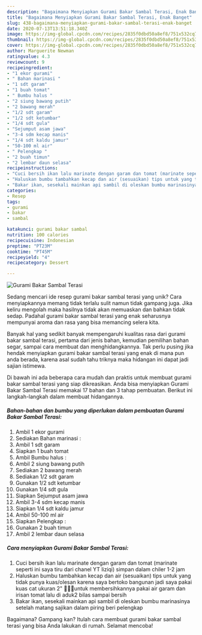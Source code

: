 ```yaml
---
description: "Bagaimana Menyiapkan Gurami Bakar Sambal Terasi, Enak Banget"
title: "Bagaimana Menyiapkan Gurami Bakar Sambal Terasi, Enak Banget"
slug: 438-bagaimana-menyiapkan-gurami-bakar-sambal-terasi-enak-banget
date: 2020-07-13T13:51:18.340Z
image: https://img-global.cpcdn.com/recipes/2835f0dbd50a8ef8/751x532cq70/gurami-bakar-sambal-terasi-foto-resep-utama.jpg
thumbnail: https://img-global.cpcdn.com/recipes/2835f0dbd50a8ef8/751x532cq70/gurami-bakar-sambal-terasi-foto-resep-utama.jpg
cover: https://img-global.cpcdn.com/recipes/2835f0dbd50a8ef8/751x532cq70/gurami-bakar-sambal-terasi-foto-resep-utama.jpg
author: Marguerite Newman
ratingvalue: 4.3
reviewcount: 9
recipeingredient:
- "1 ekor gurami"
- " Bahan marinasi "
- "1 sdt garam"
- "1 buah tomat"
- " Bumbu halus "
- "2 siung bawang putih"
- "2 bawang merah"
- "1/2 sdt garam"
- "1/2 sdt ketumbar"
- "1/4 sdt gula"
- "Sejumput asam jawa"
- "3-4 sdm kecap manis"
- "1/4 sdt kaldu jamur"
- "50-100 ml air"
- " Pelengkap "
- "2 buah timun"
- "2 lembar daun selasa"
recipeinstructions:
- "Cuci bersih ikan lalu marinate dengan garam dan tomat (marinate seperti ini saya tiru dari chanel YT liziqi) simpan dalam chiler 1-2 jam"
- "Haluskan bumbu tambahkan kecap dan air (sesuaikan) tips untuk yang tidak punya kuas/olesan karena saya bertoko bangunan jadi saya pakai kuas cat ukuran 2&#34; 🙏🏻😅untuk membersihkannya pakai air garam dan irisan tomat lalu di aduk2 bilas sampai bersih"
- "Bakar ikan, sesekali mainkan api sambil di oleskan bumbu marinasinya setelah matang sajikan dalam piring beri pelengkap"
categories:
- Resep
tags:
- gurami
- bakar
- sambal

katakunci: gurami bakar sambal 
nutrition: 100 calories
recipecuisine: Indonesian
preptime: "PT23M"
cooktime: "PT45M"
recipeyield: "4"
recipecategory: Dessert

---
```



![Gurami Bakar Sambal Terasi](https://img-global.cpcdn.com/recipes/2835f0dbd50a8ef8/751x532cq70/gurami-bakar-sambal-terasi-foto-resep-utama.jpg)

Sedang mencari ide resep gurami bakar sambal terasi yang unik? Cara menyiapkannya memang tidak terlalu sulit namun tidak gampang juga. Jika keliru mengolah maka hasilnya tidak akan memuaskan dan bahkan tidak sedap. Padahal gurami bakar sambal terasi yang enak seharusnya mempunyai aroma dan rasa yang bisa memancing selera kita.

Banyak hal yang sedikit banyak mempengaruhi kualitas rasa dari gurami bakar sambal terasi, pertama dari jenis bahan, kemudian pemilihan bahan segar, sampai cara membuat dan menghidangkannya. Tak perlu pusing jika hendak menyiapkan gurami bakar sambal terasi yang enak di mana pun anda berada, karena asal sudah tahu triknya maka hidangan ini dapat jadi sajian istimewa.




Di bawah ini ada beberapa cara mudah dan praktis untuk membuat gurami bakar sambal terasi yang siap dikreasikan. Anda bisa menyiapkan Gurami Bakar Sambal Terasi memakai 17 bahan dan 3 tahap pembuatan. Berikut ini langkah-langkah dalam membuat hidangannya.

<!--inarticleads1-->

##### Bahan-bahan dan bumbu yang diperlukan dalam pembuatan Gurami Bakar Sambal Terasi:

1. Ambil 1 ekor gurami
1. Sediakan  Bahan marinasi :
1. Ambil 1 sdt garam
1. Siapkan 1 buah tomat
1. Ambil  Bumbu halus :
1. Ambil 2 siung bawang putih
1. Sediakan 2 bawang merah
1. Sediakan 1/2 sdt garam
1. Gunakan 1/2 sdt ketumbar
1. Gunakan 1/4 sdt gula
1. Siapkan Sejumput asam jawa
1. Ambil 3-4 sdm kecap manis
1. Siapkan 1/4 sdt kaldu jamur
1. Ambil 50-100 ml air
1. Siapkan  Pelengkap :
1. Gunakan 2 buah timun
1. Ambil 2 lembar daun selasa




<!--inarticleads2-->

##### Cara menyiapkan Gurami Bakar Sambal Terasi:

1. Cuci bersih ikan lalu marinate dengan garam dan tomat (marinate seperti ini saya tiru dari chanel YT liziqi) simpan dalam chiler 1-2 jam
1. Haluskan bumbu tambahkan kecap dan air (sesuaikan) tips untuk yang tidak punya kuas/olesan karena saya bertoko bangunan jadi saya pakai kuas cat ukuran 2&#34; 🙏🏻😅untuk membersihkannya pakai air garam dan irisan tomat lalu di aduk2 bilas sampai bersih
1. Bakar ikan, sesekali mainkan api sambil di oleskan bumbu marinasinya setelah matang sajikan dalam piring beri pelengkap




Bagaimana? Gampang kan? Itulah cara membuat gurami bakar sambal terasi yang bisa Anda lakukan di rumah. Selamat mencoba!
